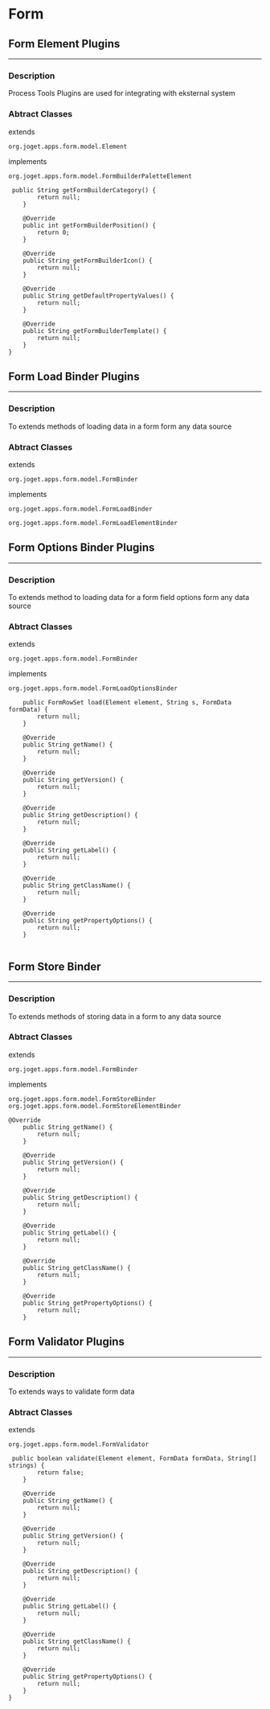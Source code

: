 # Form

## Form Element Plugins

---

### Description 

Process Tools Plugins are used for integrating with eksternal system

### Abtract Classes 

extends 

`org.joget.apps.form.model.Element`

implements

`org.joget.apps.form.model.FormBuilderPaletteElement`

```
 public String getFormBuilderCategory() {
        return null;
    }

    @Override
    public int getFormBuilderPosition() {
        return 0;
    }

    @Override
    public String getFormBuilderIcon() {
        return null;
    }

    @Override
    public String getDefaultPropertyValues() {
        return null;
    }

    @Override
    public String getFormBuilderTemplate() {
        return null;
    }
}

```

## Form Load Binder Plugins 

---

### Description

To extends methods of loading data in a form form any data source

### Abtract Classes

extends 

`org.joget.apps.form.model.FormBinder`

implements 	

`org.joget.apps.form.model.FormLoadBinder`

`org.joget.apps.form.model.FormLoadElementBinder`

## Form Options Binder Plugins

---

### Description

To extends method to loading data for a form field options form any data source

### Abtract Classes

extends 

`org.joget.apps.form.model.FormBinder`

implements

`org.joget.apps.form.model.FormLoadOptionsBinder`


```
	public FormRowSet load(Element element, String s, FormData formData) {
        return null;
    }

    @Override
    public String getName() {
        return null;
    }

    @Override
    public String getVersion() {
        return null;
    }

    @Override
    public String getDescription() {
        return null;
    }

    @Override
    public String getLabel() {
        return null;
    }

    @Override
    public String getClassName() {
        return null;
    }

    @Override
    public String getPropertyOptions() {
        return null;
    }
	
```

## Form Store Binder

---

### Description

To extends  methods of storing data in a form to any data source

### Abtract Classes

extends 

`org.joget.apps.form.model.FormBinder`

implements 

`org.joget.apps.form.model.FormStoreBinder`
`org.joget.apps.form.model.FormStoreElementBinder`

```
@Override
    public String getName() {
        return null;
    }

    @Override
    public String getVersion() {
        return null;
    }

    @Override
    public String getDescription() {
        return null;
    }

    @Override
    public String getLabel() {
        return null;
    }

    @Override
    public String getClassName() {
        return null;
    }

    @Override
    public String getPropertyOptions() {
        return null;
    }

```

## Form Validator Plugins

---

### Description

To extends ways to validate form data

### Abtract Classes

extends

`org.joget.apps.form.model.FormValidator`

```
 public boolean validate(Element element, FormData formData, String[] strings) {
        return false;
    }

    @Override
    public String getName() {
        return null;
    }

    @Override
    public String getVersion() {
        return null;
    }

    @Override
    public String getDescription() {
        return null;
    }

    @Override
    public String getLabel() {
        return null;
    }

    @Override
    public String getClassName() {
        return null;
    }

    @Override
    public String getPropertyOptions() {
        return null;
    }
}

```